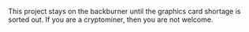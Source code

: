 This project stays on the backburner until the graphics card shortage is sorted out. If you are a cryptominer, then you are not welcome.

